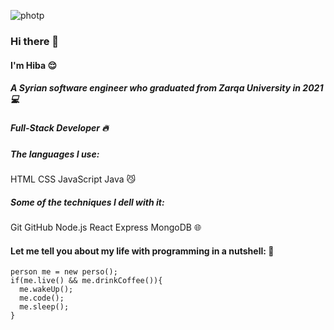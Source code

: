 ![photp](https://cdn.iconscout.com/icon/premium/png-256-thumb/software-developer-2-910975.png)

### Hi there 👋
#### I'm **Hiba**  :relieved:

##### A Syrian software engineer who graduated from Zarqa University in 2021 :computer:
##### Full-Stack Developer :fire:
  



##### The languages I use:
   HTML CSS JavaScript Java :smirk_cat:

##### Some of the techniques I dell with it:
   Git GitHub Node.js React Express MongoDB :globe_with_meridians:



#### Let me tell you about my life with programming in a nutshell: :runner:


    person me = new perso();
    if(me.live() && me.drinkCoffee()){
      me.wakeUp();
      me.code();
      me.sleep();
    }   


<!--
**Hiba-Almade/Hiba-Almade** is a ✨ _special_ ✨ repository because its `README.md` (this file) appears on your GitHub profile.

Here are some ideas to get you started:

- 🔭 I’m currently working on ...
- 🌱 I’m currently learning ...
- 👯 I’m looking to collaborate on ...
- 🤔 I’m looking for help with ...
- 💬 Ask me about ...
- 📫 How to reach me: ...
- 😄 Pronouns: ...
- ⚡ Fun fact: ...
-->
